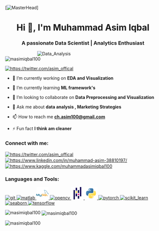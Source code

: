[![MasterHead](https://imarticus.org/blog/wp-content/uploads/2020/10/fdsa.gif)]
<h1 align="center">Hi 👋, I'm Muhammad Asim Iqbal</h1>
<h3 align="center">A passionate Data Scientist | Analytics Enthusiast</h3>
<img align="right" alt="Data_Analysis" width="400" src="https://imgflip.com/gif/89k6n9">

<p align="left"> <img src="https://komarev.com/ghpvc/?username=masimiqbal100&label=Profile%20views&color=0e75b6&style=flat" alt="masimiqbal100" /> </p>

<p align="left"> <a href="https://twitter.com/https://twitter.com/asim_offical" target="blank"><img src="https://img.shields.io/twitter/follow/https://twitter.com/asim_offical?logo=twitter&style=for-the-badge" alt="https://twitter.com/asim_offical" /></a> </p>

- 🔭 I’m currently working on **EDA and Visualization**

- 🌱 I’m currently learning **ML framework's**

- 👯 I’m looking to collaborate on **Data Preprocessing and Visualization**

- 💬 Ask me about **data analysis , Marketing Strategies**

- 📫 How to reach me **ch.asim100@gmail.com**

- ⚡ Fun fact **I think am cleaner**

<h3 align="left">Connect with me:</h3>
<p align="left">
<a href="https://twitter.com/https://twitter.com/asim_offical" target="blank"><img align="center" src="https://raw.githubusercontent.com/rahuldkjain/github-profile-readme-generator/master/src/images/icons/Social/twitter.svg" alt="https://twitter.com/asim_offical" height="30" width="40" /></a>
<a href="https://linkedin.com/in/https://www.linkedin.com/in/muhammad-asim-38810197/" target="blank"><img align="center" src="https://raw.githubusercontent.com/rahuldkjain/github-profile-readme-generator/master/src/images/icons/Social/linked-in-alt.svg" alt="https://www.linkedin.com/in/muhammad-asim-38810197/" height="30" width="40" /></a>
<a href="https://kaggle.com/https://www.kaggle.com/muhammadasimiqbal100" target="blank"><img align="center" src="https://raw.githubusercontent.com/rahuldkjain/github-profile-readme-generator/master/src/images/icons/Social/kaggle.svg" alt="https://www.kaggle.com/muhammadasimiqbal100" height="30" width="40" /></a>
</p>

<h3 align="left">Languages and Tools:</h3>
<p align="left"> <a href="https://git-scm.com/" target="_blank" rel="noreferrer"> <img src="https://www.vectorlogo.zone/logos/git-scm/git-scm-icon.svg" alt="git" width="40" height="40"/> </a> <a href="https://www.mathworks.com/" target="_blank" rel="noreferrer"> <img src="https://upload.wikimedia.org/wikipedia/commons/2/21/Matlab_Logo.png" alt="matlab" width="40" height="40"/> </a> <a href="https://www.mysql.com/" target="_blank" rel="noreferrer"> <img src="https://raw.githubusercontent.com/devicons/devicon/master/icons/mysql/mysql-original-wordmark.svg" alt="mysql" width="40" height="40"/> </a> <a href="https://opencv.org/" target="_blank" rel="noreferrer"> <img src="https://www.vectorlogo.zone/logos/opencv/opencv-icon.svg" alt="opencv" width="40" height="40"/> </a> <a href="https://pandas.pydata.org/" target="_blank" rel="noreferrer"> <img src="https://raw.githubusercontent.com/devicons/devicon/2ae2a900d2f041da66e950e4d48052658d850630/icons/pandas/pandas-original.svg" alt="pandas" width="40" height="40"/> </a> <a href="https://www.python.org" target="_blank" rel="noreferrer"> <img src="https://raw.githubusercontent.com/devicons/devicon/master/icons/python/python-original.svg" alt="python" width="40" height="40"/> </a> <a href="https://pytorch.org/" target="_blank" rel="noreferrer"> <img src="https://www.vectorlogo.zone/logos/pytorch/pytorch-icon.svg" alt="pytorch" width="40" height="40"/> </a> <a href="https://scikit-learn.org/" target="_blank" rel="noreferrer"> <img src="https://upload.wikimedia.org/wikipedia/commons/0/05/Scikit_learn_logo_small.svg" alt="scikit_learn" width="40" height="40"/> </a> <a href="https://seaborn.pydata.org/" target="_blank" rel="noreferrer"> <img src="https://seaborn.pydata.org/_images/logo-mark-lightbg.svg" alt="seaborn" width="40" height="40"/> </a> <a href="https://www.tensorflow.org" target="_blank" rel="noreferrer"> <img src="https://www.vectorlogo.zone/logos/tensorflow/tensorflow-icon.svg" alt="tensorflow" width="40" height="40"/> </a> </p>

<p><img align="left" src="https://github-readme-stats.vercel.app/api/top-langs?username=masimiqbal100&show_icons=true&locale=en&layout=compact" alt="masimiqbal100" /></p>

<p>&nbsp;<img align="center" src="https://github-readme-stats.vercel.app/api?username=masimiqbal100&show_icons=true&locale=en" alt="masimiqbal100" /></p>

<p><img align="center" src="https://github-readme-streak-stats.herokuapp.com/?user=masimiqbal100&" alt="masimiqbal100" /></p>

